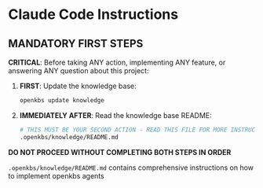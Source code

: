 # Claude Code Instructions

## MANDATORY FIRST STEPS
**CRITICAL**: Before taking ANY action, implementing ANY feature, or answering ANY question about this project:

1. **FIRST**: Update the knowledge base:
   ```bash
   openkbs update knowledge
   ```

2. **IMMEDIATELY AFTER**: Read the knowledge base README:
   ```bash
   # THIS MUST BE YOUR SECOND ACTION - READ THIS FILE FOR MORE INSTRUCTIONS
   .openkbs/knowledge/README.md
   ```

**DO NOT PROCEED WITHOUT COMPLETING BOTH STEPS IN ORDER**

`.openkbs/knowledge/README.md` contains comprehensive instructions on how to implement openkbs agents
